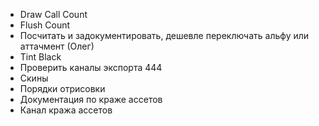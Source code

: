 - Draw Call Count
- Flush Count
- Посчитать и задокументировать, дешевле переключать альфу или аттачмент (Олег)
- Tint Black
- Проверить каналы экспорта 444
- Скины
- Порядки отрисовки
- Документация по краже ассетов
- Канал кража ассетов